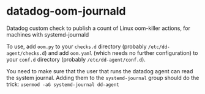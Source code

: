 # datadog-oom-journald
Datadog custom check to publish a count of Linux oom-killer actions, for machines with systemd-journald

To use, add `oom.py` to your `checks.d` directory (probably `/etc/dd-agent/checks.d`) and add `oom.yaml` (which needs no further configuration) to your `conf.d` directory (probably `/etc/dd-agent/conf.d`).

You need to make sure that the user that runs the datadog agent can read the system journal. Adding them to the `systemd-journal` group should do the trick: `usermod -aG systemd-journal dd-agent`
